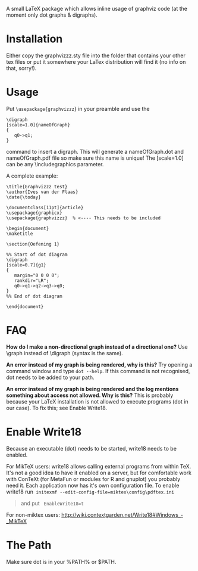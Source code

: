 A small LaTeX package which allows inline usage of graphviz code (at the moment only dot graphs & digraphs).

# Installation #
Either copy the graphvizzz.sty file into the folder that contains your other tex files or put it somewhere your LaTex distribution will find it (no info on that, sorry!).

# Usage #
Put `\usepackage{graphvizzz`} in your preamble and use the
```
\digraph
[scale=1.0]{nameOfGraph}
{
   q0->q1; 
}
```
command to insert a digraph. This will generate a nameOfGraph.dot and nameOfGraph.pdf file so make sure this name is unique! The [scale=1.0] can be any \includegraphics parameter.

A complete example:
```
\title{Graphvizzz test}
\author{Ives van der Flaas}
\date{\today}

\documentclass[11pt]{article}
\usepackage{graphicx}
\usepackage{graphvizzz}  % <---- This needs to be included

\begin{document}
\maketitle

\section{Oefening 1}

%% Start of dot diagram
\digraph
[scale=0.7]{g1}
{
   margin="0 0 0 0";
   rankdir="LR";
   q0->q1->q2->q3->q0;
}
%% End of dot diagram

\end{document}
```

# FAQ #
**How do I make a non-directional graph instead of a directional one?**
Use \graph instead of \digraph (syntax is the same).

**An error instead of my graph is being rendered, why is this?**
Try opening a command window and type `dot --help`. If this command is not recognised, dot needs to be added to your path.

**An error instead of my graph is being rendered and the log mentions something about access not allowed. Why is this?**
This is probably because your LaTeX installation is not allowed to execute programs (dot in our case). To fix this; see Enable Write18.

# Enable Write18 #
Because an executable (dot) needs to be started, write18 needs to be enabled.

For MikTeX users:
write18 allows calling external programs from within TeX. It's not a good idea to have it
enabled on a server, but for comfortable work with ConTeXt (for MetaFun or modules for R    and gnuplot) you probably need it. Each application now has it's own configuration file. To enable write18 run` initexmf --edit-config-file=miktex\config\pdftex.ini`
> and put
` EnableWrite18=t`


For non-miktex users:
http://wiki.contextgarden.net/Write18#Windows_-_MikTeX


# The Path #
Make sure dot is in your %PATH% or $PATH.

